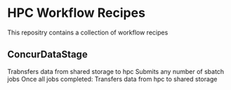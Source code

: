 # HPC Workflow Recipes

This repositry contains a collection of workflow recipes

## ConcurDataStage

Trabnsfers data from shared storage to hpc
Submits any number of sbatch jobs
Once all jobs completed:
Transfers data from hpc to shared storage
